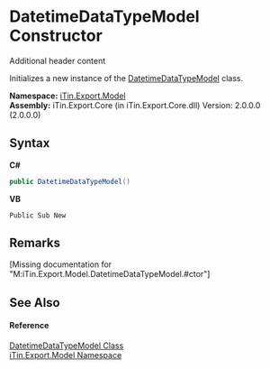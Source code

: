 # DatetimeDataTypeModel Constructor 
Additional header content 

Initializes a new instance of the <a href="T_iTin_Export_Model_DatetimeDataTypeModel">DatetimeDataTypeModel</a> class.

**Namespace:**&nbsp;<a href="N_iTin_Export_Model">iTin.Export.Model</a><br />**Assembly:**&nbsp;iTin.Export.Core (in iTin.Export.Core.dll) Version: 2.0.0.0 (2.0.0.0)

## Syntax

**C#**<br />
``` C#
public DatetimeDataTypeModel()
```

**VB**<br />
``` VB
Public Sub New
```


## Remarks
\[Missing <remarks> documentation for "M:iTin.Export.Model.DatetimeDataTypeModel.#ctor"\]

## See Also


#### Reference
<a href="T_iTin_Export_Model_DatetimeDataTypeModel">DatetimeDataTypeModel Class</a><br /><a href="N_iTin_Export_Model">iTin.Export.Model Namespace</a><br />